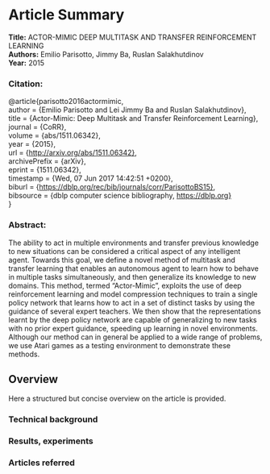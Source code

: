 # Article Summary

**Title:** ACTOR-MIMIC DEEP MULTITASK AND TRANSFER REINFORCEMENT LEARNING <br/>
**Authors:** Emilio Parisotto, Jimmy Ba, Ruslan Salakhutdinov <br/>
**Year:** 2015

### Citation:

@article{parisotto2016actormimic, <br/>
  author    = {Emilio Parisotto and Lei Jimmy Ba and Ruslan Salakhutdinov}, <br/>
  title     = {Actor-Mimic: Deep Multitask and Transfer Reinforcement Learning}, <br/>
  journal   = {CoRR}, <br/>
  volume    = {abs/1511.06342}, <br/>
  year      = {2015}, <br/>
  url       = {http://arxiv.org/abs/1511.06342}, <br/>
  archivePrefix = {arXiv}, <br/>
  eprint    = {1511.06342}, <br/>
  timestamp = {Wed, 07 Jun 2017 14:42:51 +0200}, <br/>
  biburl    = {https://dblp.org/rec/bib/journals/corr/ParisottoBS15}, <br/>
  bibsource = {dblp computer science bibliography, https://dblp.org} <br/>
}

### Abstract:

The ability to act in multiple environments and transfer previous knowledge to
new situations can be considered a critical aspect of any intelligent agent. 
Towards this goal, we define a novel method of multitask and transfer learning that
enables an autonomous agent to learn how to behave in multiple tasks simultaneously, 
and then generalize its knowledge to new domains. This method, termed
“Actor-Mimic”, exploits the use of deep reinforcement learning and model compression 
techniques to train a single policy network that learns how to act in a set
of distinct tasks by using the guidance of several expert teachers. We then show
that the representations learnt by the deep policy network are capable of 
generalizing to new tasks with no prior expert guidance, speeding up learning in novel
environments. Although our method can in general be applied to a wide range
of problems, we use Atari games as a testing environment to demonstrate these
methods.

## Overview

Here a structured but concise overview on the article is provided.

### Technical background


### Results, experiments


### Articles referred


